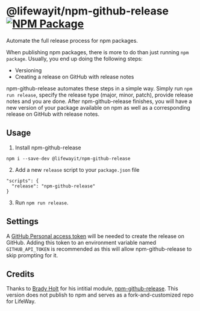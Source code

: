 # @lifewayit/npm-github-release [![NPM Package](https://img.shields.io/npm/v/npm-github-release.svg)](https://www.npmjs.com/package/@lifewayit/npm-github-release)

Automate the full release process for npm packages.

When publishing npm packages, there is more to do than just running `npm package`.  Usually, you end up doing the following steps:
- Versioning
- Creating a release on GitHub with release notes

npm-github-release automates these steps in a simple way.  Simply run `npm run release`, specify the release type (major, minor, patch), provide release notes and you are done.  After npm-github-release finishes, you will have a new version of your package available on npm as well as a corresponding release on GitHub with release notes. 

## Usage

1. Install npm-github-release
```
npm i --save-dev @lifewayit/npm-github-release
```

2. Add a new `release` script to your `package.json` file

```
"scripts": {
  "release": "npm-github-release"
}
```

3. Run `npm run release`.

## Settings

A [GitHub Personal access token](https://help.github.com/articles/creating-an-access-token-for-command-line-use/) will be needed to create the release on GitHub.  Adding this token to an environment variable named `GITHUB_API_TOKEN` is recommended as this will allow npm-github-release to skip prompting for it.

## Credits

Thanks to [Brady Holt](https://github.com/bradyholt) for his intitial module, [npm-github-release](https://github.com/bradyholt/npm-github-release).  This version does not publish to npm and serves as a fork-and-customized repo for LifeWay.
